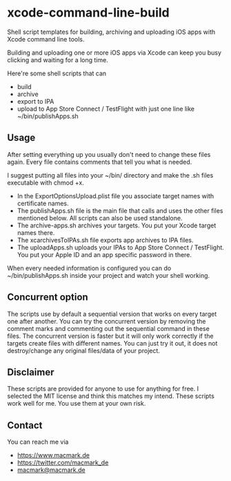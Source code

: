 # xcode-command-line-build

Shell script templates for building, archiving and uploading iOS apps with Xcode command line tools.

Building and uploading one or more iOS apps via Xcode can keep you busy clicking and waiting for a long time. 

Here're some shell scripts that can 
- build
- archive
- export to IPA
- upload to App Store Connect / TestFlight
with just one line like
~/bin/publishApps.sh

## Usage

After setting everything up you usually don't need to change these files again. Every file contains comments that tell you what is needed.

I suggest putting all files into your ~/bin/ directory and make the .sh files executable with chmod +x.

- In the ExportOptionsUpload.plist file you associate target names with certificate names. 
- The publishApps.sh file is the main file that calls and uses the other files mentioned below. All scripts can also be used standalone.
- The archive-apps.sh archives your targets. You put your Xcode target names there.
- The xcarchivesToIPAs.sh file exports app archives to IPA files.
- The uploadApps.sh uploads your IPAs to App Store Connect / TestFlight. You put your Apple ID and an app specific password in there.

When every needed information is configured you can do ~/bin/publishApps.sh inside your project and watch your shell working.

## Concurrent option

The scripts use by default a sequential version that works on every target one after another. You can try the concurrent version by removing the comment marks and commenting out the sequential command in these files.
The concurrent version is faster but it will only work correctly if the targets create files with different names. You can just try it out, it does not destroy/change any original files/data of your project.

## Disclaimer

These scripts are provided for anyone to use for anything for free. I selected the MIT license and think this matches my intend. These scripts work well for me. You use them at your own risk.

## Contact

You can reach me via
- https://www.macmark.de
- https://twitter.com/macmark_de
- macmark@macmark.de
